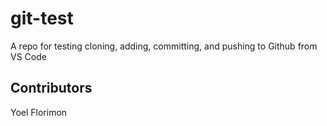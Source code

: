 # git-test
A repo for testing cloning, adding, committing, and pushing to Github from VS Code

## Contributors

Yoel Florimon
